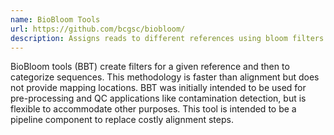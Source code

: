 ```yaml
---
name: BioBloom Tools
url: https://github.com/bcgsc/biobloom/
description: Assigns reads to different references using bloom filters. This is faster than alignment and can be used for contamination detection
---
```


BioBloom tools (BBT) create filters for a given reference and then to categorize sequences.
This methodology is faster than alignment but does not provide mapping locations. BBT was initially intended to
be used for pre-processing and QC applications like contamination detection, but is flexible to accommodate other
purposes. This tool is intended to be a pipeline component to replace costly alignment steps.
